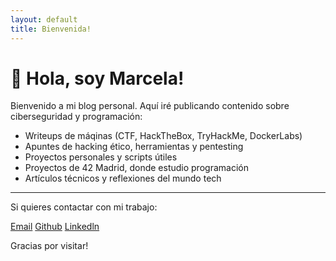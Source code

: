 ```yaml
---
layout: default
title: Bienvenida!
---
```


# 👋 Hola, soy Marcela!

Bienvenido a mi blog personal. Aquí iré publicando contenido sobre ciberseguridad y programación:

- Writeups de máqinas (CTF, HackTheBox, TryHackMe, DockerLabs)
- Apuntes de hacking ético, herramientas y pentesting
- Proyectos personales y scripts útiles
- Proyectos de 42 Madrid, donde estudio programación
- Artículos técnicos y reflexiones del mundo tech

---

Si quieres contactar con mi trabajo:

[Email](mailto:ingridjimenez113@gmail.com)
[Github](https://github.com/MarcelaJi)
[Linkedln](https://linkedin.com/in/marcela-jimenez-/)


Gracias por visitar!
